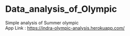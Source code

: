 # Data_analysis_of_Olympic
Simple analysis of Summer olympic <br />
App Link : https://indra-olympic-analysis.herokuapp.com/
 

